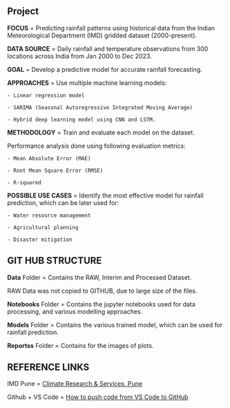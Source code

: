 ## Project

**FOCUS** = Predicting rainfall patterns using historical data from the Indian Meteorological Department (IMD) gridded dataset (2000-present).

**DATA SOURCE** = Daily rainfall and temperature observations from 300 locations across India from Jan 2000 to Dec 2023.

**GOAL** = Develop a predictive model for accurate rainfall forecasting.

**APPROACHES** = Use multiple machine learning models:

    - Linear regression model

    - SARIMA (Seasonal Autoregressive Integrated Moving Average)

    - Hybrid deep learning model using CNN and LSTM.

**METHODOLOGY** = Train and evaluate each model on the dataset.

Performance analysis done using following evaluation metrics:

    - Mean Absolute Error (MAE)

    - Root Mean Square Error (RMSE)

    - R-squared

**POSSIBLE USE CASES** = Identify the most effective model for rainfall prediction, which can be later used for:

    - Water resource management

    - Agricultural planning
    
    - Disaster mitigation


## GIT HUB STRUCTURE

**Data** Folder = Contains the RAW, Interim and Processed Dataset.

RAW Data was not copied to GITHUB, due to large size of the files.

**Notebooks** Folder = Contains the jupyter notebooks used for data processing, and various modelling approaches.

**Models** Folder = Contains the various trained model, which can be used for rainfall prediction.

**Reportss** Folder = Contains for the images of plots.


## REFERENCE LINKS

IMD Pune = [Climate Research & Services, Pune](https://imdpune.gov.in/lrfindex.php)

Github + VS Code = [How to push code from VS Code to GitHub](https://graphite.dev/guides/how-to-push-code-from-vscode-to-github)
